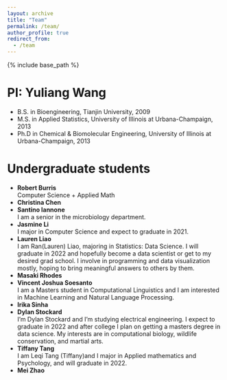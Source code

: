 ```yaml
---
layout: archive
title: "Team"
permalink: /team/
author_profile: true
redirect_from:
  - /team
---
```


{% include base_path %}

PI: Yuliang Wang 
======
* B.S. in Bioengineering, Tianjin University, 2009
* M.S. in Applied Statistics, University of Illinois at Urbana-Champaign, 2013
* Ph.D in Chemical & Biomolecular Engineering, University of Illinois at Urbana-Champaign, 2013

Undergraduate students
======
* **Robert Burris**  
Computer Science + Applied Math 
* **Christina Chen**
* **Santino Iannone**  
I am a senior in the microbiology department.
* **Jasmine Li**  
I major in Computer Science and expect to graduate in 2021. 
* **Lauren Liao**  
I am Ran(Lauren) Liao, majoring in Statistics: Data Science. I will graduate in 2022 and hopefully become a data scientist or get to my desired grad school. I involve in programming and data visualization mostly, hoping to bring meaningful answers to others by them. 
* **Masaki Rhodes**  
* **Vincent Joshua Soesanto**  
I am a Masters student in Computational Linguistics and I am interested in Machine Learning and Natural Language Processing. 
* **Irika Sinha**  
* **Dylan Stockard**   
I’m Dylan Stockard and I’m studying electrical engineering. I expect to graduate in 2022 and after college I plan on getting a masters degree in data science. My interests are in computational biology, wildlife conservation, and martial arts.
* **Tiffany Tang**  
I am Leqi Tang (Tiffany)and I major in Applied mathematics and Psychology, and will graduate in 2022. 
* **Mei Zhao**  
  

